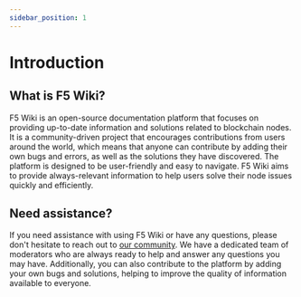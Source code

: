 ```yaml
---
sidebar_position: 1
---
```


# Introduction

## What is F5 Wiki?

F5 Wiki is an open-source documentation platform that focuses on providing up-to-date information and solutions related to blockchain nodes. It is a community-driven project that encourages contributions from users around the world, which means that anyone can contribute by adding their own bugs and errors, as well as the solutions they have discovered. The platform is designed to be user-friendly and easy to navigate. F5 Wiki aims to provide always-relevant information to help users solve their node issues quickly and efficiently.

## Need assistance?

If you need assistance with using F5 Wiki or have any questions, please don't hesitate to reach out to [our community](https://t.me/f5nodeschat). We have a dedicated team of moderators who are always ready to help and answer any questions you may have. Additionally, you can also contribute to the platform by adding your own bugs and solutions, helping to improve the quality of information available to everyone.
